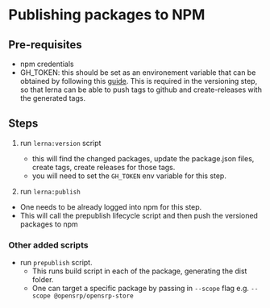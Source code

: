 # Publishing packages to NPM

## Pre-requisites

- npm credentials
- GH_TOKEN: this should be set as an environement variable that can be obtained by following this [guide](https://docs.github.com/en/free-pro-team@latest/github/authenticating-to-github/creating-a-personal-access-token). This is required in the versioning step, so that lerna can be able to push tags to github and create-releases with the generated tags.

## Steps

1. run `lerna:version` script

   - this will find the changed packages, update the package.json files, create tags, create releases for those tags.
   - you will need to set the `GH_TOKEN`  env variable for this step.

2. run `lerna:publish`

- One needs to be already logged into npm for this step.
- This will call the prepublish lifecycle script and then push the versioned packages to npm

### Other added scripts

- run `prepublish` script.
  - This runs build script in each of the package, generating the dist folder.
  - One can target a specific package by passing in `--scope` flag e.g. `--scope @opensrp/opensrp-store`

